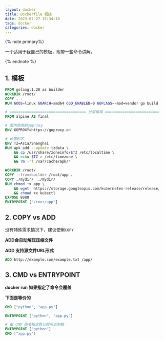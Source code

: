 ```yaml
---
layout: docker
title: Dockerfile 概括
date: 2023-07-27 15:34:10
tags: docker
categories: docker
---
```


{% note primary%}

一个适用于我自己的模板，附带一些命令讲解。

{% endnote %}

<!-- more -->
## 1. 模板

```dockerfile
FROM golang:1.20 as builder
WORKDIR /root/
COPY . .
RUN GOOS=linux GOARCH=amd64 CGO_ENABLED=0 GOFLAGS=-mod=vendor go build -o app main.go

# =================================== 分层编译 ==============================================
FROM alpine AS final

# 国内使用的goproxy
ENV GOPROXY=https://goproxy.cn

# 设置时区
ENV TZ=Asia/Shanghai
RUN apk add --update tzdata \
    && cp /usr/share/zoneinfo/$TZ /etc/localtime \
    && echo $TZ > /etc/timezone \
    && rm -rf /var/cache/apk/*

WORKDIR /root/
COPY --from=builder /root/app .
COPY ./mydir/  ./mydir/
RUN chmod +x app \
    && wget  https://storage.googleapis.com/kubernetes-release/release/v1.14.7/bin/linux/amd64/kubectl \
    && chmod +x kubectl
EXPOSE 8080
ENTRYPOINT ["/root/app"]
```

## 2. COPY vs ADD

没有特殊需求情况下，建议使用`COPY`

**ADD会自动解压压缩文件**
  

**ADD 支持源文件URL形式**

```dockerfile
ADD http://example.com/example.txt /app/
```

## 3. CMD vs ENTRYPOINT

**docker run 如果指定了命令会覆盖**

**下面是等价的**
```dockerfile
CMD ["python", "app.py"]
```

```dockerfile
ENTRYPOINT ["python", "app.py"]
```

```dockerfile
# 由 CMD 指令指定默认的可选参数：
ENTRYPOINT ["python"]
CMD ["app.py"]
```